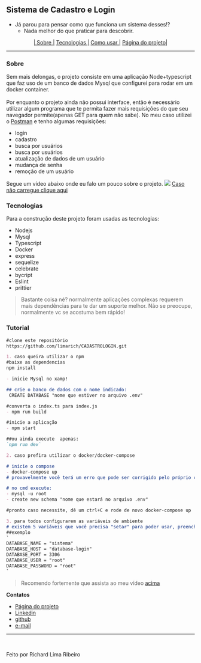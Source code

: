 ## Sistema de Cadastro e Login

- Já parou para pensar como que funciona um sistema desses!? 
  - Nada melhor do que praticar para descobrir.
<p align="center">
  <a href="#sobre">| Sobre |</a>
  <a href="#tecnologias"> Tecnologias |</a>
  <a href="#tutorial"> Como usar |</a>
  <a href="https://limarich.github.io/CADASTROLOGIN/">Página do projeto</a>|
</p>
<hr>

### Sobre

Sem mais delongas, o projeto consiste em uma aplicação Node+typescript que faz uso de um banco de dados Mysql que configurei para rodar em um docker container.
<br><br>
Por enquanto o projeto ainda não possui interface, então é necessário utilizar algum programa que te permita fazer mais requisições do que seu navegador permite(apenas GET para quem não sabe). No meu caso utilizei o [Postman](https://www.postman.com/downloads/) e tenho algumas requisições:
<br>
- login
- cadastro
- busca por usuários
- busca por usuários
- atualização de dados de um usuário
- mudança de senha
- remoção de um usuário

Segue um vídeo abaixo onde eu falo um pouco sobre o projeto.
<img src="https://www.loom.com/share/ed73c094e9f2484584ea7b33a7dafc0e" />
[Caso não carregue clique aqui](https://www.loom.com/share/ed73c094e9f2484584ea7b33a7dafc0e)

### Tecnologias
Para a construção deste projeto foram usadas as tecnologias:

- Nodejs
- Mysql
- Typescript
- Docker
- express
- sequelize
- celebrate
- bycript
- Eslint
- prittier

> Bastante coisa né? normalmente aplicações complexas requerem mais dependências para te dar um suporte melhor. Não se preocupe, normalmente vc se acostuma bem rápido!

### Tutorial

```markdown
#clone este repositório
https://github.com/limarich/CADASTROLOGIN.git

1. caso queira utilizar o npm 
#baixe as dependencias
npm install

- inicie Mysql no xamp!

## crie o banco de dados com o nome indicado:
 CREATE DATABASE "nome que estiver no arquivo .env"

#converta o index.ts para index.js
- npm run build

#inicie a aplicação
- npm start

##ou ainda execute  apenas:
`npm run dev`

2. caso prefira utilizar o docker/docker-compose

# inicie o compose
- docker-compose up
# provavelmente você terá um erro que pode ser corrigido pelo próprio cmd

# no cmd execute:
- mysql -u root
- create new schema "nome que estará no arquivo .env"

#pronto caso necessite, dê um ctrl+C e rode de novo docker-compose up

3. para todos configurarem as variáveis de ambiente
# existem 5 variáveis que você precisa "setar" para poder usar, preencha os dados que correspondem ao seu caso e renomeie de .env.locals para .env
##exemplo
`
DATABASE_NAME = "sistema"
DATABASE_HOST = "database-login"
DATABASE_PORT = 3306
DATABASE_USER = "root"
DATABASE_PASSWORD = "root"
`


```

> Recomendo fortemente que assista ao meu vídeo [acima](https://www.loom.com/share/ed73c094e9f2484584ea7b33a7dafc0e)

**Contatos** 
- <a href="https://limarich.github.io/CADASTROLOGIN/">Página do projeto</a>
- <a href="https://www.linkedin.com/in/richard-lima-488b451a8/">Linkedin</a>
- <a href="https://github.com/limarich/">github</a> 
- <a href="mailto:richard.esclima@gmail.com">e-mail</a>

------------


<br>

<p>Feito por Richard Lima Ribeiro</p>
